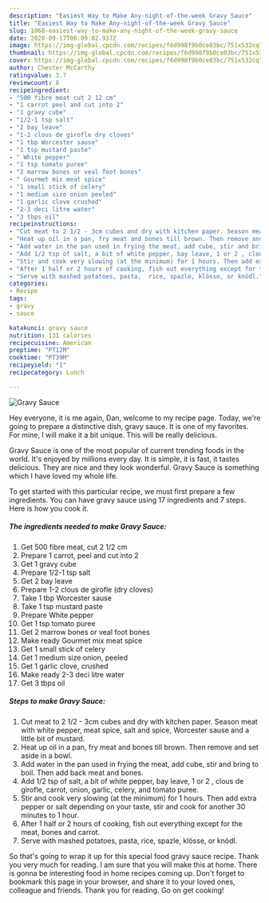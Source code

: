 ```yaml
---
description: "Easiest Way to Make Any-night-of-the-week Gravy Sauce"
title: "Easiest Way to Make Any-night-of-the-week Gravy Sauce"
slug: 1068-easiest-way-to-make-any-night-of-the-week-gravy-sauce
date: 2020-09-17T06:09:02.937Z
image: https://img-global.cpcdn.com/recipes/f6d998f9b0ce03bc/751x532cq70/gravy-sauce-recipe-main-photo.jpg
thumbnail: https://img-global.cpcdn.com/recipes/f6d998f9b0ce03bc/751x532cq70/gravy-sauce-recipe-main-photo.jpg
cover: https://img-global.cpcdn.com/recipes/f6d998f9b0ce03bc/751x532cq70/gravy-sauce-recipe-main-photo.jpg
author: Chester McCarthy
ratingvalue: 3.7
reviewcount: 8
recipeingredient:
- "500 fibre meat cut 2 12 cm"
- "1 carrot peel and cut into 2"
- "1 gravy cube"
- "1/2-1 tsp salt"
- "2 bay leave"
- "1-2 clous de girofle dry cloves"
- "1 tbp Worcester sause"
- "1 tsp mustard paste"
- " White pepper"
- "1 tsp tomato puree"
- "2 marrow bones or veal foot bones"
- " Gourmet mix meat spice"
- "1 small stick of celery"
- "1 medium size onion peeled"
- "1 garlic clove crushed"
- "2-3 deci litre water"
- "3 tbps oil"
recipeinstructions:
- "Cut meat to 2 1/2 - 3cm cubes and dry with kitchen paper. Season meat with white pepper, meat spice, salt and spice, Worcester sause and a little bit of mustard."
- "Heat up oil in a pan, fry meat and bones till brown. Then remove and set aside in a bowl."
- "Add water in the pan used in frying the meat, add cube, stir and bring to boil. Then add back meat and bones."
- "Add 1/2 tsp of salt, a bit of white pepper, bay leave, 1 or 2 , clous de girofle, carrot, onion, garlic, celery, and tomato puree."
- "Stir and cook very slowing (at the minimum) for 1 hours. Then add extra pepper or salt depending on your taste, stir and cook for another 30 minutes to 1 hour."
- "After 1 half or 2 hours of cooking, fish out everything except for the meat, bones and carrot."
- "Serve with mashed potatoes, pasta,  rice, spazle, klösse, or knödl."
categories:
- Recipe
tags:
- gravy
- sauce

katakunci: gravy sauce 
nutrition: 131 calories
recipecuisine: American
preptime: "PT12M"
cooktime: "PT39M"
recipeyield: "1"
recipecategory: Lunch

---
```



![Gravy Sauce](https://img-global.cpcdn.com/recipes/f6d998f9b0ce03bc/751x532cq70/gravy-sauce-recipe-main-photo.jpg)

Hey everyone, it is me again, Dan, welcome to my recipe page. Today, we're going to prepare a distinctive dish, gravy sauce. It is one of my favorites. For mine, I will make it a bit unique. This will be really delicious.

Gravy Sauce is one of the most popular of current trending foods in the world. It's enjoyed by millions every day. It is simple, it is fast, it tastes delicious. They are nice and they look wonderful. Gravy Sauce is something which I have loved my whole life.




To get started with this particular recipe, we must first prepare a few ingredients. You can have gravy sauce using 17 ingredients and 7 steps. Here is how you cook it.

<!--inarticleads1-->

##### The ingredients needed to make Gravy Sauce:

1. Get 500 fibre meat, cut 2 1/2 cm
1. Prepare 1 carrot, peel and cut into 2
1. Get 1 gravy cube
1. Prepare 1/2-1 tsp salt
1. Get 2 bay leave
1. Prepare 1-2 clous de girofle (dry cloves)
1. Take 1 tbp Worcester sause
1. Take 1 tsp mustard paste
1. Prepare  White pepper
1. Get 1 tsp tomato puree
1. Get 2 marrow bones or veal foot bones
1. Make ready  Gourmet mix meat spice
1. Get 1 small stick of celery
1. Get 1 medium size onion, peeled
1. Get 1 garlic clove, crushed
1. Make ready 2-3 deci litre water
1. Get 3 tbps oil




<!--inarticleads2-->

##### Steps to make Gravy Sauce:

1. Cut meat to 2 1/2 - 3cm cubes and dry with kitchen paper. Season meat with white pepper, meat spice, salt and spice, Worcester sause and a little bit of mustard.
1. Heat up oil in a pan, fry meat and bones till brown. Then remove and set aside in a bowl.
1. Add water in the pan used in frying the meat, add cube, stir and bring to boil. Then add back meat and bones.
1. Add 1/2 tsp of salt, a bit of white pepper, bay leave, 1 or 2 , clous de girofle, carrot, onion, garlic, celery, and tomato puree.
1. Stir and cook very slowing (at the minimum) for 1 hours. Then add extra pepper or salt depending on your taste, stir and cook for another 30 minutes to 1 hour.
1. After 1 half or 2 hours of cooking, fish out everything except for the meat, bones and carrot.
1. Serve with mashed potatoes, pasta,  rice, spazle, klösse, or knödl.




So that's going to wrap it up for this special food gravy sauce recipe. Thank you very much for reading. I am sure that you will make this at home. There is gonna be interesting food in home recipes coming up. Don't forget to bookmark this page in your browser, and share it to your loved ones, colleague and friends. Thank you for reading. Go on get cooking!
